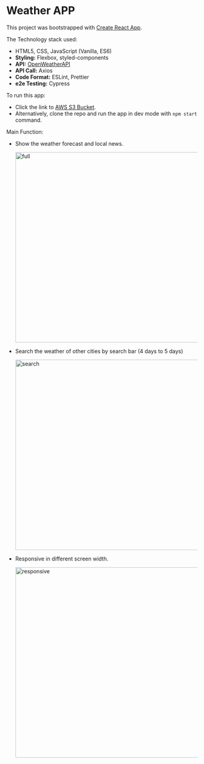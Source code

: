 # Weather APP

This project was bootstrapped with [Create React App](https://github.com/facebook/create-react-app).

The Technology stack used:

- HTML5, CSS, JavaScript (Vanilla, ES6)
- **Styling:** Flexbox, styled-components
- **API:** [OpenWeatherAPI](https://openweathermap.org/api)
- **API Call:** Axios
- **Code Format:** ESLint, Prettier
- **e2e Testing:** Cypress

To run this app:

- Click the link to [AWS S3 Bucket](http://weather-app-front.s3-website-ap-southeast-2.amazonaws.com/).
- Alternatively, clone the repo and run the app in dev mode with `npm start` command.

Main Function:

- Show the weather forecast and local news.

  <img src="https://github.com/tianyihuang01/weather-app-front/blob/main/src/images/main_layout_v2.png?raw=true" alt="full" width="500"/>

- Search the weather of other cities by search bar (4 days to 5 days)

  <img src="https://github.com/tianyihuang01/weather-app-front/blob/main/src/images/change_details_zip_small_v2.gif?raw=true" alt="search" width="500"/>

- Responsive in different screen width.
  
  <img src="https://github.com/tianyihuang01/weather-app-front/blob/main/src/images/responsive_zip_small.gif?raw=true" alt="responsive" width="500"/>
